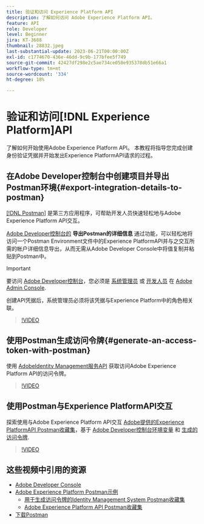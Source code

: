 ```yaml
---
title: 验证和访问 Experience Platform API
description: 了解如何访问 Adobe Experience Platform API。
feature: API
role: Developer
level: Beginner
jira: KT-3688
thumbnail: 28832.jpeg
last-substantial-update: 2023-06-21T00:00:00Z
exl-id: c1774670-436e-46dd-9c9b-177bfee5f749
source-git-commit: 42427df298e2c5ae734ce050e935378db51e66a1
workflow-type: tm+mt
source-wordcount: '334'
ht-degree: 18%

---
```


# 验证和访问[!DNL Experience Platform]API

了解如何开始使用Adobe Experience Platform API。 本教程将指导您完成创建身份验证凭据并开始发出Experience PlatformAPI请求的过程。

## 在Adobe Developer控制台中创建项目并导出Postman环境{#export-integration-details-to-postman}

[[!DNL Postman]](https://www.postman.com/) 是第三方应用程序，可帮助开发人员快速轻松地与Adobe Experience Platform API交互。

[Adobe Developer控制台的](https://developer.adobe.com/console/home) **导出Postman的详细信息** 通过功能，可以轻松地将访问一个Postman Environment文件中的Experience PlatformAPI并与之交互所需的帐户详细信息导出，从而无需从Adobe Developer Console中将值复制并粘贴到Postman中。

>[!IMPORTANT]
>
>要访问 [Adobe Developer控制台](https://developer.adobe.com/console/home)，您必须是 [系统管理员](https://helpx.adobe.com/enterprise/using/admin-roles.html) 或 [开发人员](https://helpx.adobe.com/enterprise/using/manage-developers.html#:~:text=Add%20developers%20to%20a%20single%20product%20profile&amp;text=In%20the%20Admin%20Console%2C%20navigate,in%20the%20upper%2Dright%20corner.) 在 [Adobe Admin Console](https://adminconsole.adobe.com).
>
> 创建API凭据后，系统管理员必须将该凭据与Experience Platform中的角色相关联。

>[!VIDEO](https://video.tv.adobe.com/v/28832/?quality=12&learn=on)




## 使用Postman生成访问令牌{#generate-an-access-token-with-postman}

使用 [AdobeIdentity Management服务API](https://github.com/adobe/experience-platform-postman-samples/tree/master/apis/ims) 获取访问Adobe Experience Platform API的访问令牌。

>[!VIDEO](https://video.tv.adobe.com/v/29698/?quality=12&learn=on)


## 使用Postman与Experience PlatformAPI交互

探索使用与Adobe Experience Platform API交互 [Adobe提供的Experience PlatformAPI Postman收藏集](https://github.com/adobe/experience-platform-postman-samples/tree/master/apis/experience-platform)，基于 [Adobe Developer控制台环境变量](#export-integration-details-to-postman) 和 [生成的访问令牌](#generate-an-access-token-with-postman).

>[!VIDEO](https://video.tv.adobe.com/v/29704/?quality=12&learn=on)


## 这些视频中引用的资源

* [Adobe Developer Console](https://developer.adobe.com/console/home)
* [Adobe Experience Platform Postman示例](https://github.com/adobe/experience-platform-postman-samples)
   * [用于生成访问令牌的Identity Management System Postman收藏集](https://github.com/adobe/experience-platform-postman-samples/tree/master/apis/ims)
   * [Adobe Experience Platform API Postman收藏集](https://github.com/adobe/experience-platform-postman-samples/tree/master/apis/experience-platform)
* [下载Postman](https://www.postman.com/)
